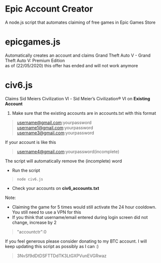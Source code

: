 # Epic Account Creator

A node.js script that automates claiming of free games in Epic Games Store

# epicgames.js 
Automatically creates an account and claims Grand Theft Auto V - Grand Theft Auto V: Premium Edition  
as of (22/05/2020) this offer has ended and will not work anymore

# civ6.js 
Claims Sid Meiers Civilization Vl - Sid Meier’s Civilization® VI on **Existing Account**

 

 1.  Make sure that the existing accounts are in accounts.txt with this format

> username@gmail.com:yourpassword <br>
> username1@gmail.com:yourpassword <br>
> username3@gmail.com:yourpassword <br>

 If your account is like this 

> username4@gmail.com:yourpassword(incomplete)

 The script will automatically remove the (incomplete) word
 
 - Run the script

> `node civ6.js` 
 - Check your accounts on **civ6_accounts.txt**
 
 Note: 
 
 - Claiming the game for 5 times would still activate the 24 hour cooldown. You still need to use a VPN for this
 - If you think that username/email entered during login screen did not change, increase by 2
> "accountctr":0

If you feel generous please consider donating to my BTC account. I will keep updating this script as possibly as I can :) 

> 3NvSf9dDtDSFTTDdTK3LtGXPVunEVGRwaz
